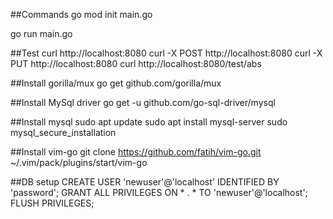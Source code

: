 ##Commands
go mod init main.go

go run main.go

##Test
curl http://localhost:8080
curl -X POST http://localhost:8080
curl -X PUT http://localhost:8080
curl http://localhost:8080/test/abs


##Install gorilla/mux
go get github.com/gorilla/mux

##Install MySql driver
go get -u github.com/go-sql-driver/mysql

##Install mysql
sudo apt update
sudo apt install mysql-server
sudo mysql_secure_installation

##Install vim-go
git clone https://github.com/fatih/vim-go.git ~/.vim/pack/plugins/start/vim-go

##DB setup
CREATE USER 'newuser'@'localhost' IDENTIFIED BY 'password';
GRANT ALL PRIVILEGES ON * . * TO 'newuser'@'localhost';
FLUSH PRIVILEGES;
